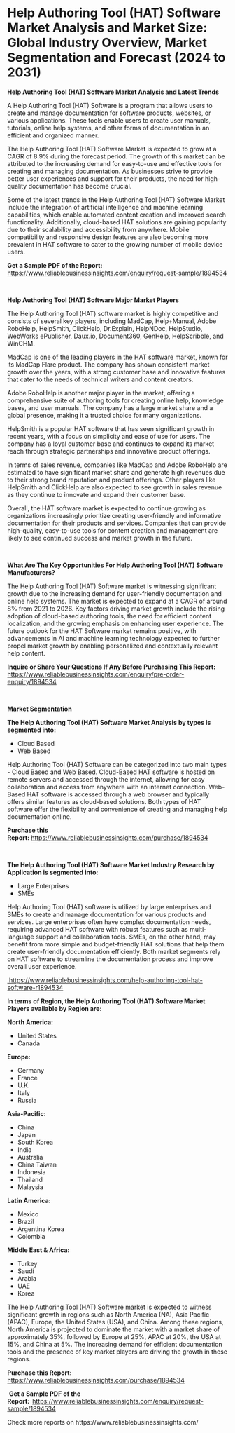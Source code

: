<p><h1>Help Authoring Tool (HAT) Software Market Analysis and Market Size: Global Industry Overview, Market Segmentation and Forecast (2024 to 2031)</h1></p><p><strong>Help Authoring Tool (HAT) Software Market Analysis and Latest Trends</strong></p>
<p><p>A Help Authoring Tool (HAT) Software is a program that allows users to create and manage documentation for software products, websites, or various applications. These tools enable users to create user manuals, tutorials, online help systems, and other forms of documentation in an efficient and organized manner.</p><p>The Help Authoring Tool (HAT) Software Market is expected to grow at a CAGR of 8.9% during the forecast period. The growth of this market can be attributed to the increasing demand for easy-to-use and effective tools for creating and managing documentation. As businesses strive to provide better user experiences and support for their products, the need for high-quality documentation has become crucial.</p><p>Some of the latest trends in the Help Authoring Tool (HAT) Software Market include the integration of artificial intelligence and machine learning capabilities, which enable automated content creation and improved search functionality. Additionally, cloud-based HAT solutions are gaining popularity due to their scalability and accessibility from anywhere. Mobile compatibility and responsive design features are also becoming more prevalent in HAT software to cater to the growing number of mobile device users.</p></p>
<p><strong>Get a Sample PDF of the Report:&nbsp;</strong> <a href="https://www.reliablebusinessinsights.com/enquiry/request-sample/1894534">https://www.reliablebusinessinsights.com/enquiry/request-sample/1894534</a></p>
<p>&nbsp;</p>
<p><strong>Help Authoring Tool (HAT) Software Major Market Players</strong></p>
<p><p>The Help Authoring Tool (HAT) software market is highly competitive and consists of several key players, including MadCap, Help+Manual, Adobe RoboHelp, HelpSmith, ClickHelp, Dr.Explain, HelpNDoc, HelpStudio, WebWorks ePublisher, Daux.io, Document360, GenHelp, HelpScribble, and WinCHM.</p><p>MadCap is one of the leading players in the HAT software market, known for its MadCap Flare product. The company has shown consistent market growth over the years, with a strong customer base and innovative features that cater to the needs of technical writers and content creators.</p><p>Adobe RoboHelp is another major player in the market, offering a comprehensive suite of authoring tools for creating online help, knowledge bases, and user manuals. The company has a large market share and a global presence, making it a trusted choice for many organizations.</p><p>HelpSmith is a popular HAT software that has seen significant growth in recent years, with a focus on simplicity and ease of use for users. The company has a loyal customer base and continues to expand its market reach through strategic partnerships and innovative product offerings.</p><p>In terms of sales revenue, companies like MadCap and Adobe RoboHelp are estimated to have significant market share and generate high revenues due to their strong brand reputation and product offerings. Other players like HelpSmith and ClickHelp are also expected to see growth in sales revenue as they continue to innovate and expand their customer base.</p><p>Overall, the HAT software market is expected to continue growing as organizations increasingly prioritize creating user-friendly and informative documentation for their products and services. Companies that can provide high-quality, easy-to-use tools for content creation and management are likely to see continued success and market growth in the future.</p></p>
<p>&nbsp;</p>
<p><strong>What Are The Key Opportunities For Help Authoring Tool (HAT) Software Manufacturers?</strong></p>
<p><p>The Help Authoring Tool (HAT) Software market is witnessing significant growth due to the increasing demand for user-friendly documentation and online help systems. The market is expected to expand at a CAGR of around 8% from 2021 to 2026. Key factors driving market growth include the rising adoption of cloud-based authoring tools, the need for efficient content localization, and the growing emphasis on enhancing user experience. The future outlook for the HAT Software market remains positive, with advancements in AI and machine learning technology expected to further propel market growth by enabling personalized and contextually relevant help content.</p></p>
<p><strong>Inquire or Share Your Questions If Any Before Purchasing This Report:</strong> <a href="https://www.reliablebusinessinsights.com/enquiry/pre-order-enquiry/1894534">https://www.reliablebusinessinsights.com/enquiry/pre-order-enquiry/1894534</a></p>
<p>&nbsp;</p>
<p><strong>Market Segmentation</strong></p>
<p><strong>The Help Authoring Tool (HAT) Software Market Analysis by types is segmented into:</strong></p>
<p><ul><li>Cloud Based</li><li>Web Based</li></ul></p>
<p><p>Help Authoring Tool (HAT) Software can be categorized into two main types - Cloud Based and Web Based. Cloud-Based HAT software is hosted on remote servers and accessed through the internet, allowing for easy collaboration and access from anywhere with an internet connection. Web-Based HAT software is accessed through a web browser and typically offers similar features as cloud-based solutions. Both types of HAT software offer the flexibility and convenience of creating and managing help documentation online.</p></p>
<p><strong>Purchase this Report:&nbsp;</strong><a href="https://www.reliablebusinessinsights.com/purchase/1894534">https://www.reliablebusinessinsights.com/purchase/1894534</a></p>
<p>&nbsp;</p>
<p><strong>The Help Authoring Tool (HAT) Software Market Industry Research by Application is segmented into:</strong></p>
<p><ul><li>Large Enterprises</li><li>SMEs</li></ul></p>
<p><p>Help Authoring Tool (HAT) software is utilized by large enterprises and SMEs to create and manage documentation for various products and services. Large enterprises often have complex documentation needs, requiring advanced HAT software with robust features such as multi-language support and collaboration tools. SMEs, on the other hand, may benefit from more simple and budget-friendly HAT solutions that help them create user-friendly documentation efficiently. Both market segments rely on HAT software to streamline the documentation process and improve overall user experience.</p></p>
<p><a href="https://www.reliablebusinessinsights.com/help-authoring-tool-hat-software-r1894534">&nbsp;https://www.reliablebusinessinsights.com/help-authoring-tool-hat-software-r1894534</a></p>
<p><strong>In terms of Region, the Help Authoring Tool (HAT) Software Market Players available by Region are:</strong></p>
<p>
    <p> <strong> North America: </strong>
        <ul>
            <li>United States</li>
            <li>Canada</li>
        </ul>
        </p> 
    <p> <strong> Europe: </strong>
        <ul>
            <li>Germany</li>
            <li>France</li>
            <li>U.K.</li>
            <li>Italy</li>
            <li>Russia</li>
        </ul>
        </p> 
    <p> <strong> Asia-Pacific: </strong>
        <ul>
            <li>China</li>
            <li>Japan</li>
            <li>South Korea</li>
            <li>India</li>
            <li>Australia</li>
            <li>China Taiwan</li>
            <li>Indonesia</li>
            <li>Thailand</li>
            <li>Malaysia</li>
        </ul>
        </p> 
    <p> <strong> Latin America: </strong>
        <ul>
            <li>Mexico</li>
            <li>Brazil</li>
            <li>Argentina Korea</li>
            <li>Colombia</li>
        </ul>
        </p> 
    <p> <strong> Middle East & Africa: </strong>
        <ul>
            <li>Turkey</li>
            <li>Saudi</li>
            <li>Arabia</li>
            <li>UAE</li>
            <li>Korea</li>
        </ul>
    </p>
    </p>
<p><p>The Help Authoring Tool (HAT) Software market is expected to witness significant growth in regions such as North America (NA), Asia Pacific (APAC), Europe, the United States (USA), and China. Among these regions, North America is projected to dominate the market with a market share of approximately 35%, followed by Europe at 25%, APAC at 20%, the USA at 15%, and China at 5%. The increasing demand for efficient documentation tools and the presence of key market players are driving the growth in these regions.</p></p>
<p><strong>Purchase this Report: </strong><a href="https://www.reliablebusinessinsights.com/purchase/1894534">https://www.reliablebusinessinsights.com/purchase/1894534</a></p>
<p>&nbsp;<strong>Get a Sample PDF of the Report:&nbsp;&nbsp;</strong><a href="https://www.reliablebusinessinsights.com/enquiry/request-sample/1894534">https://www.reliablebusinessinsights.com/enquiry/request-sample/1894534</a></p>
<p><strong></strong></p>
<p>Check more reports on https://www.reliablebusinessinsights.com/</p>